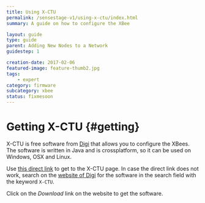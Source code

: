 ```yaml
---
title: Using X-CTU
permalink: /sensestage-v1/using-x-ctu/index.html
summary: A guide on how to configure the XBee

layout: guide
type: guide
parent: Adding New Nodes to a Network
guidestep: 1

creation-date: 2017-02-06
featured-image: feature-thumb2.jpg
tags:
    - expert
category: firmware
subcategory: xbee
status: fixmesoon
---
```



# Getting X-CTU {#getting}

X-CTU is free software from [Digi](https://www.digi.com) that allows you to configure the XBees. The software is written in Java and is crossplatform, so it can be used on Windows, OSX and Linux.

Use [this direct link](https://www.digi.com/products/xbee-rf-solutions/xctu-software/xctu) to get to the X-CTU page. In case the direct link does not work, search on the [website of Digi](httsp://www.digi.com) for the software in the search field with the keyword `X-CTU`.

Click on the *Download* link on the website to get the software.
